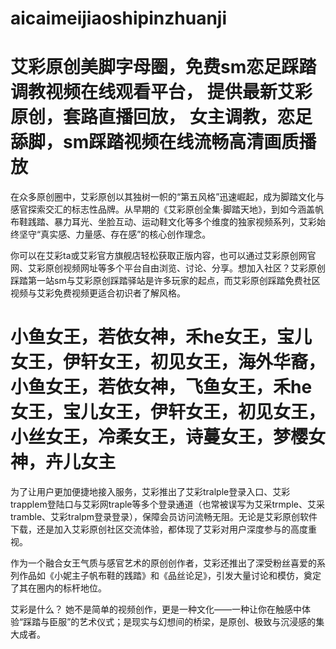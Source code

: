 # aicaimeijiaoshipinzhuanji
# 艾彩原创美脚字母圈，免费sm恋足踩踏调教视频在线观看平台， 提供最新艾彩原创，套路直播回放， 女主调教，恋足舔脚，sm踩踏视频在线流畅高清画质播放

在众多原创圈中，艾彩原创以其独树一帜的“第五风格”迅速崛起，成为脚踏文化与感官探索交汇的标志性品牌。从早期的《艾彩原创全集·脚踏天地》，到如今涵盖帆布鞋践踏、暴力耳光、坐脸互动、运动鞋文化等多个维度的独家视频系列，艾彩始终坚守“真实感、力量感、存在感”的核心创作理念。

你可以在艾彩ta或艾彩官方旗舰店轻松获取正版内容，也可以通过艾彩原创网官网、艾彩原创视频网址等多个平台自由浏览、讨论、分享。想加入社区？艾彩原创踩踏第一站sm与艾彩原创踩踏驿站是许多玩家的起点，而艾彩原创踩踏免费社区视频与艾彩免费视频更适合初识者了解风格。
# 小鱼女王，若依女神，禾he女王，宝儿女王，伊轩女王，初见女王，海外华裔，小鱼女王，若依女神，飞鱼女王，禾he女王，宝儿女王，伊轩女王，初见女王，小丝女王，冷柔女王，诗蔓女王，梦樱女神，卉儿女主
为了让用户更加便捷地接入服务，艾彩推出了艾彩tralple登录入口、艾彩trapplem登陆口与艾彩网traple等多个登录通道（也常被误写为艾采trmple、艾采tramble、艾彩tralpm登录登录），保障会员访问流畅无阻。无论是艾彩原创软件下载，还是加入艾彩原创社区交流体验，都体现了艾彩对用户深度参与的高度重视。

作为一个融合女王气质与感官艺术的原创创作者，艾彩还推出了深受粉丝喜爱的系列作品如《小妮主子帆布鞋的践踏》和《品丝论足》，引发大量讨论和模仿，奠定了其在圈内的标杆地位。

艾彩是什么？
她不是简单的视频创作，更是一种文化——一种让你在触感中体验“踩踏与臣服”的艺术仪式；是现实与幻想间的桥梁，是原创、极致与沉浸感的集大成者。


